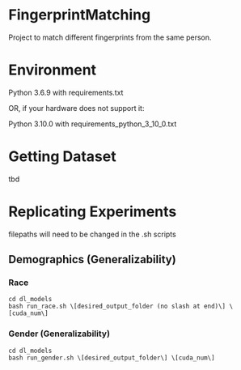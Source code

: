 # FingerprintMatching
Project to match different fingerprints from the same person.

# Environment
Python 3.6.9 with requirements.txt

OR, if your hardware does not support it:

Python 3.10.0 with requirements_python_3_10_0.txt

# Getting Dataset

tbd

# Replicating Experiments

filepaths will need to be changed in the .sh scripts

## Demographics (Generalizability)

### Race

    cd dl_models
    bash run_race.sh \[desired_output_folder (no slash at end)\] \[cuda_num\]

### Gender (Generalizability)

    cd dl_models
    bash run_gender.sh \[desired_output_folder\] \[cuda_num\]